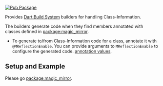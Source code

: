 [![Pub Package](https://img.shields.io/pub/v/magic_mirror_generator.svg)](https://pub.dev/packages/magic_mirror_generator)

Provides [Dart Build System](https://github.com/dart-lang/build) builders for handling Class-Information.

The builders generate code when they find members annotated with classes defined
in [package:magic_mirror](https://pub.dev/packages/magic_mirror).

- To generate to/from Class-Information code for a class, annotate it with
  `@MReflectionEnable`. You can provide arguments to `MReflectionEnable` to configure the generated code.
  [annotation values](https://pub.dev/packages/magic_mirror).

## Setup and Example

Please go [package:magic_mirror](https://pub.dev/packages/magic_mirror).
